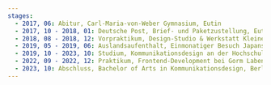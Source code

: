 ```yaml
---
stages:
  - 2017, 06: Abitur, Carl-Maria-von-Weber Gymnasium, Eutin
  - 2017, 10 - 2018, 01: Deutsche Post, Brief- und Paketzustellung, Eutin
  - 2018, 08 - 2018, 12: Vorpraktikum, Design-Studio & Werkstatt Kleiner König, Eutin
  - 2019, 05 - 2019, 06: Auslandsaufenthalt, Einmonatiger Besuch Japans, Tokio
  - 2019, 10 - 2023, 10: Studium, Kommunikationsdesign an der Hochschule für Technik und Wirtschaft, Berlin
  - 2022, 09 - 2022, 12: Praktikum, Frontend-Development bei Gorm Labenz, Berlin
  - 2023, 10: Abschluss, Bachelor of Arts in Kommunikationsdesign, Berlin
---
```

